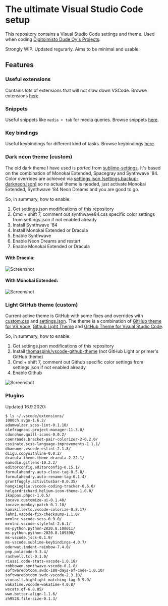 # The ultimate Visual Studio Code setup

This repository contains a Visual Studio Code settings and theme.
Used when coding [Digitoimisto Dude Oy's Projects](https://github.com/digitoimistodude).

Strongly WIP.
Updated regurarly.
Aims to be minimal and usable.

## Features

### Useful extensions

Contains lots of extensions that will not slow down VSCode. Browse extensions [here](https://github.com/ronilaukkarinen/vscode-settings/tree/master/.vscode/extensions).

### Snippets

Useful snippets like `media + tab` for media queries. Browse snippets [here](https://github.com/ronilaukkarinen/vscode-settings/tree/master/snippets).

### Key bindings

Useful keybindings for different kind of tasks. Browse keybindings [here](https://github.com/ronilaukkarinen/vscode-settings/blob/master/keybindings.json).

### Dark neon theme (custom)

The old dark theme I have used is ported from [sublime-settings](https://github.com/digitoimistodude/sublime-settings). It's based on the combination of Monokai Extended, Spacegray and Synthwave '84. Color overrides are achieved via [settings.json (settings.backup-darkneon.json)](https://github.com/ronilaukkarinen/vscode-settings/blob/master/settings.backup-darkneon.json) so no actual theme is needed, just activate Monokai Extended, Synthwave '84 Neon Dreams and you are good to go.

So, in summary, how to enable:

1. Get settings.json modifications of this repository
2. Cmd + shift 7, comment out synthwave84.css specific color settings from settings.json if not enabled already
3. Install Synthwave '84
4. Install Monokai Extended or Dracula
5. Enable Synthwave
6. Enable Neon Dreams and restart
7. Enable Monokai Extended or Dracula

#### With Dracula:
![Screenshot](https://i.imgur.com/yim4rNQ.png "Screenshot")

#### With Monokai Extended:
![Screenshot](https://i.imgur.com/8m8ESKo.png "Screenshot")

### Light GitHub theme (custom)

Current active theme is GitHub with some fixes and overrides with [custom.css](https://github.com/ronilaukkarinen/vscode-settings/blob/master/custom.css) and [settings.json](https://github.com/ronilaukkarinen/vscode-settings/blob/master/settings.json). The theme is a combination of [GitHub theme for VS Vode](https://github.com/primer/github-vscode-theme), [Github Light Theme](https://github.com/chuling/vscode-theme-github-light) and [GitHub Theme for Visual Studio Code](https://github.com/thomaspink/vscode-github-theme).

So, in summary, how to enable:

1. Get settings.json modifications of this repository
2. Install [thomaspink/vscode-github-theme](https://github.com/thomaspink/vscode-github-theme) (not GitHub Light or primer's GitHub theme)
3. Cmd + shift 7, comment out Github specific color settings from settings.json if not enabled already
4. Enable Github

![Screenshot](https://i.imgur.com/X7NYkhm.png "Screenshot")

### Plugins

Updated 16.9.2020:

``` bash
$ ls ~/.vscode/extensions/
1000ch.svgo-1.6.2/                          
adamwalzer.scss-lint-0.1.10/                
alefragnani.project-manager-11.3.0/         
cdonohue.quill-icons-0.0.2/                 
coenraads.bracket-pair-colorizer-2-0.2.0/   
cssinate.scss-language-improvements-1.1.1/  
dbaeumer.vscode-eslint-2.1.8/               
diigu.copywithline-0.0.2/                   
dracula-theme.theme-dracula-2.22.1/         
eamodio.gitlens-10.2.2/                     
editorconfig.editorconfig-0.15.1/           
formulahendry.auto-close-tag-0.5.8/         
formulahendry.auto-rename-tag-0.1.4/        
gruntfuggly.activitusbar-0.0.35/            
hangxingliu.vscode-coding-tracker-0.6.0/    
helgardrichard.helium-icon-theme-1.0.0/     
ikappas.phpcs-1.0.5/                        
iocave.customize-ui-0.1.48/                 
iocave.monkey-patch-0.1.10/                 
kamikillerto.vscode-colorize-0.8.17/        
lehni.vscode-fix-checksums-1.1.0/           
mrmlnc.vscode-scss-0.9.0/                   
mrmlnc.vscode-stylefmt-2.6.1/               
ms-python.python-2020.8.108011/             
ms-python.python-2020.8.109390/             
ms-vscode.jscs-0.1.9/                       
ms-vscode.sublime-keybindings-4.0.7/        
oderwat.indent-rainbow-7.4.0/               
pnp.polacode-0.3.4/                         
rashwell.tcl-0.1.0/                         
riussi.code-stats-vscode-1.0.18/            
robbowen.synthwave-vscode-0.1.8/            
softwaredotcom.swdc-100-days-of-code-1.0.10/
softwaredotcom.swdc-vscode-2.3.10/          
vincaslt.highlight-matching-tag-0.9.9/      
wakatime.vscode-wakatime-4.0.8/             
wscats.qf-6.8.85/                           
wwm.better-align-1.1.6/                     
zh9528.file-size-0.1.3/ 
```